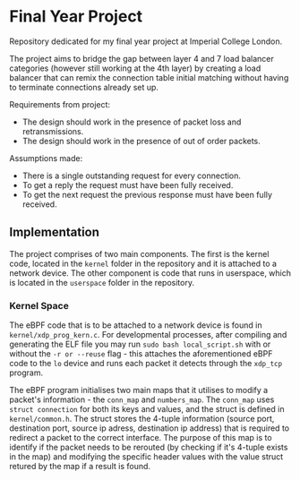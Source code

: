 # Final Year Project
Repository dedicated for my final year project at Imperial College London. 

The project aims to bridge the gap between layer 4 and 7 load balancer categories (however still working at the 4th layer) by creating a load balancer that can remix the connection table initial matching without having to terminate connections already set up.

Requirements from project:
- The design should work in the presence of packet loss and retransmissions.
- The design should work in the presence of out of order packets.

Assumptions made:
- There is a single outstanding request for every connection.
- To get a reply the request must have been fully received.
- To get the next request the previous response must have been fully received.

## Implementation
The project comprises of two main components. The first is the kernel code, located in the `kernel` folder in the repository and it is attached to a network device. The other component is code that runs in userspace, which is located in the `userspace` folder in the repository.

### Kernel Space
The eBPF code that is to be attached to a network device is found in `kernel/xdp_prog_kern.c`. For developmental processes, after compiling and generating the ELF file you may run `sudo bash local_script.sh` with or without the `-r or --reuse` flag - this attaches the aforementioned eBPF code to the `lo` device and runs each packet it detects through the `xdp_tcp` program.

The eBPF program initialises two main maps that it utilises to modify a packet's information - the `conn_map` and `numbers_map`. The `conn_map` uses `struct connection` for both its keys and values, and the struct is defined in `kernel/common.h`. The struct stores the 4-tuple information (source port, destination port, source ip adress, destination ip address) that is required to redirect a packet to the correct interface. The purpose of this map is to identify if the packet needs to be rerouted (by checking if it's 4-tuple exists in the map) and modifying the specific header values with the value struct retured by the map if a result is found.
